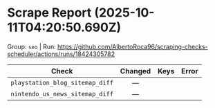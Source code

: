# Scrape Report (2025-10-11T04:20:50.690Z)

Group: `seo`  |  Run: https://github.com/AlbertoRoca96/scraping-checks-scheduler/actions/runs/18424305782

| Check | Changed | Keys | Error |
|---|:---:|:--|:--|
| `playstation_blog_sitemap_diff` | — |  |  |
| `nintendo_us_news_sitemap_diff` | — |  |  |
